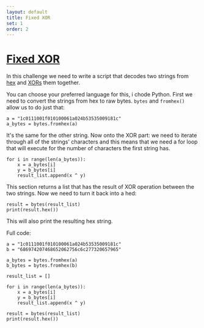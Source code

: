 ```yaml
---
layout: default
title: Fixed XOR
set: 1
order: 2
---
```


# [Fixed XOR](https://cryptopals.com/sets/1/challenges/2)

In this challenge we need to write a script that decodes two strings from [hex](https://en.wikipedia.org/wiki/Hex_dump) and [XORs](https://en.wikipedia.org/wiki/Exclusive_or) them together.

You can choose your preferred language for this, i chode Python. First we need to convert the strings from hex to raw bytes. `bytes` and `fromhex()` allow us to do just that:

```
a = "1c0111001f010100061a024b53535009181c"
a_bytes = bytes.fromhex(a)
```

It's the same for the other string. Now onto the XOR part: we need to iterate through all of the strings' characters and this means that we need a for loop that will execute for the number of characters the first string has.

```
for i in range(len(a_bytes)):
    x = a_bytes[i]
    y = b_bytes[i]
    result_list.append(x ^ y)
```

This section returns a list that has the result of XOR operation between the two strings. Now we need to turn it back into a hed:

```
result = bytes(result_list)
print(result.hex())
```

This will also print the resulting hex string. 

Full code:

```
a = "1c0111001f010100061a024b53535009181c"
b = "686974207468652062756c6c277320657965"

a_bytes = bytes.fromhex(a)
b_bytes = bytes.fromhex(b)

result_list = []

for i in range(len(a_bytes)):
    x = a_bytes[i]
    y = b_bytes[i]
    result_list.append(x ^ y)

result = bytes(result_list)
print(result.hex())
```
